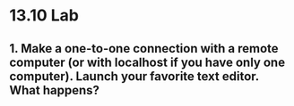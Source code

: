 # 13.10 Lab
## 1. Make a one-to-one connection with a remote computer (or with localhost if you have only one computer). Launch your favorite text editor. What happens?
